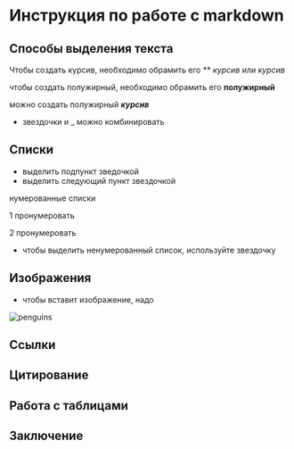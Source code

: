# Инструкция по работе с markdown

## Способы выделения текста

Чтобы создать курсив, необходимо обрамить его **  *курсив* или _курсив_

чтобы создать полужирный, необходимо обрамить его **полужирный**

можно создать полужирный _**курсив**_

* звездочки и _ можно комбинировать


## Списки

* выделить подпункт зведочкой
* выделить следующий пункт звездочкой

нумерованные списки

1 пронумеровать

2 пронумеровать



* чтобы выделить ненумерованный список, используйте звездочку


## Изображения

* чтобы вставит изображение, надо

![penguins](penguins.jpg)


## Ссылки

## Цитирование

## Работа с таблицами

## Заключение
